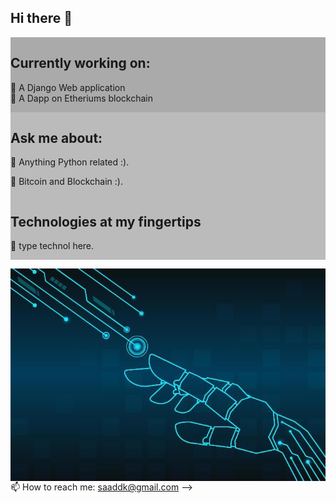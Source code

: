 


</head>
<body>

<h2> Hi there 👋</h2>

<div class="row">
  <div class="column" style="background-color:#aaa;">
    <h2>Currently working on:</h2>
    <p>
      🔭 A Django Web application <br>
      🌱 A Dapp on Etheriums blockchain</p>
  </div>
  <div class="column" style="background-color:#bbb;">
    <h2>Ask me about:</h2>
    <p>💬 Anything Python related :).</p>
    <p>💬 Bitcoin and Blockchain :).</p>
  </div>
  <div class="column" style="background-color:#bbb;">
    <h2>Technologies at my fingertips</h2>
    <p>💬 type technol here.</p>
  </div>
</div>
</body>
</html>


<a href="url"><img src="/robot-hand-connection-technology-vector.jpg" align="right"  ></a>






📫 How to reach me: saaddk@gmail.com
-->

